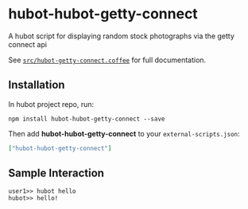 # hubot-hubot-getty-connect

A hubot script for displaying random stock photographs via the getty connect api

See [`src/hubot-getty-connect.coffee`](src/hubot-getty-connect.coffee) for full documentation.

## Installation

In hubot project repo, run:

`npm install hubot-hubot-getty-connect --save`

Then add **hubot-hubot-getty-connect** to your `external-scripts.json`:

```json
["hubot-hubot-getty-connect"]
```

## Sample Interaction

```
user1>> hubot hello
hubot>> hello!
```

